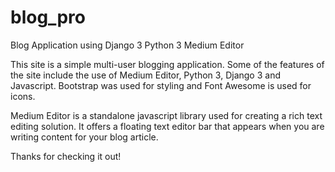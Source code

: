# blog_pro
Blog Application using Django 3 Python 3 Medium Editor

This site is a simple multi-user blogging application. Some of the features of the site include the use of Medium Editor, Python 3, Django 3 and Javascript. Bootstrap was used for styling and Font Awesome is used for icons.


Medium Editor is a standalone javascript library used for creating a rich text editing solution. It offers a floating text editor bar that appears when you are writing content for your blog article.


Thanks for checking it out!
